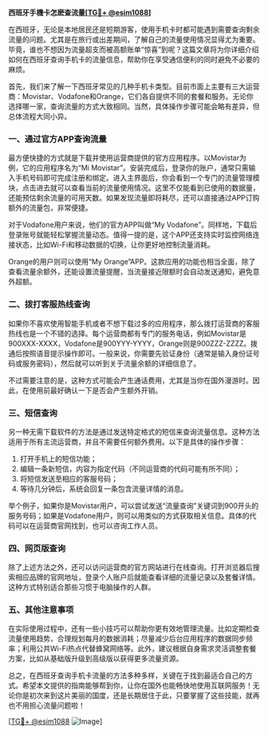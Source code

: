 **西班牙手機卡怎麽查流量[[TG💪+ @esim1088](https://t.me/s/esim1088)]**

在西班牙，无论是本地居民还是短期游客，使用手机卡时都可能遇到需要查询剩余流量的问题。尤其是在旅行或出差期间，了解自己的流量使用情况显得尤为重要。毕竟，谁也不想因为流量超支而被高额账单“惊喜”到呢？这篇文章将为你详细介绍如何在西班牙查询手机卡的流量信息，帮助你在享受通信便利的同时避免不必要的麻烦。

首先，我们来了解一下西班牙常见的几种手机卡类型。目前市面上主要有三大运营商：Movistar、Vodafone和Orange，它们各自提供不同的套餐和服务。无论你选择哪一家，查询流量的方式大致相同。当然，具体操作步骤可能会略有差异，但总体流程大同小异。

### **一、通过官方APP查询流量**

最方便快捷的方式就是下载并使用运营商提供的官方应用程序。以Movistar为例，它的应用程序名为“Mi Movistar”。安装完成后，登录你的账户，通常只需输入手机号码即可完成注册和绑定。进入主界面后，你会看到一个专门的流量管理模块，点击进去就可以查看当前的流量使用情况。这里不仅能看到已使用的数据量，还能预估剩余流量的可用天数。如果发现流量即将耗尽，还可以直接通过APP订购额外的流量包，非常便捷。

对于Vodafone用户来说，他们的官方APP叫做“My Vodafone”。同样地，下载后登录账号就能轻松掌握流量动态。值得一提的是，这个APP还支持实时监控网络连接状态，比如Wi-Fi和移动数据的切换，让你更好地控制流量消耗。

Orange的用户则可以使用“My Orange”APP。这款应用的功能也相当全面，除了查看流量余额外，还能设置流量提醒，当流量接近限额时会自动发送通知，避免意外超额。

### **二、拨打客服热线查询**

如果你不喜欢使用智能手机或者不想下载过多的应用程序，那么拨打运营商的客服热线也是一个不错的选择。每个运营商都有专门的服务电话，例如Movistar是900XXX-XXXX，Vodafone是900YYY-YYYY，Orange则是900ZZZ-ZZZZ。拨通后按照语音提示操作即可。一般来说，你需要先验证身份（通常是输入身份证号码或服务密码），然后就可以听到关于流量余额的详细信息了。

不过需要注意的是，这种方式可能会产生通话费用，尤其是当你在国外漫游时。因此，在使用前最好确认一下是否会产生额外开销。

### **三、短信查询**

另一种无需下载软件的方法是通过发送特定格式的短信来查询流量信息。这种方法适用于所有主流运营商，并且不需要任何额外费用。以下是具体的操作步骤：

1. 打开手机上的短信功能；
2. 编辑一条新短信，内容为指定代码（不同运营商的代码可能有所不同）；
3. 将短信发送至相应的客服号码；
4. 等待几分钟后，系统会回复一条包含流量详情的消息。

举个例子，如果你是Movistar用户，可以尝试发送“流量查询”关键词到900开头的服务号码；如果是Vodafone用户，则可以用类似的方式获取相关信息。具体的代码可以在运营商官网找到，也可以咨询工作人员。

### **四、网页版查询**

除了上述方法之外，还可以访问运营商的官方网站进行在线查询。打开浏览器后搜索相应品牌的官网地址，登录个人账户后就能查看详细的流量记录以及套餐详情。这种方式特别适合那些习惯于电脑操作的人群。

### **五、其他注意事项**

在实际使用过程中，还有一些小技巧可以帮助你更有效地管理流量。比如定期检查流量使用趋势，合理规划每月的数据消耗；尽量减少后台应用程序的数据同步频率；利用公共Wi-Fi热点代替蜂窝网络等。此外，建议根据自身需求灵活调整套餐方案，比如从基础版升级到高级版以获得更多流量资源。

总之，在西班牙查询手机卡流量的方法多种多样，关键在于找到最适合自己的方式。希望本文提供的指南能够帮到你，让你在国外也能畅快地使用互联网服务！无论你是初次来到这片美丽的国度，还是长期居住于此，只要掌握了这些技能，就再也不用担心流量问题啦！

[[TG💪+ @esim1088](https://t.me/s/esim1088) ![Image](https://i.postimg.cc/4NQfJmqS/Snipaste-2025-05-13-00-14-12.png)]